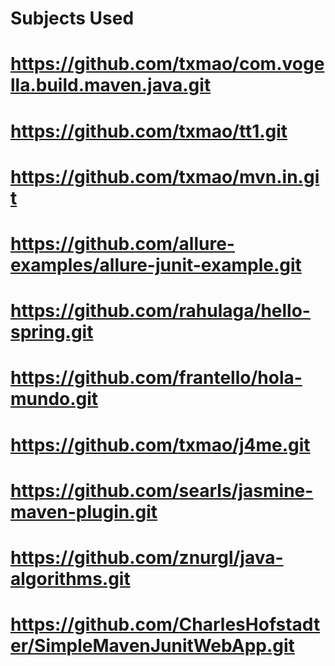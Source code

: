 # Subjects Used
# https://github.com/txmao/com.vogella.build.maven.java.git
# https://github.com/txmao/tt1.git
# https://github.com/txmao/mvn.in.git
# https://github.com/allure-examples/allure-junit-example.git
# https://github.com/rahulaga/hello-spring.git
# https://github.com/frantello/hola-mundo.git
# https://github.com/txmao/j4me.git
# https://github.com/searls/jasmine-maven-plugin.git
# https://github.com/znurgl/java-algorithms.git
# https://github.com/CharlesHofstadter/SimpleMavenJunitWebApp.git
